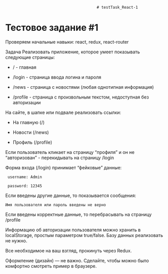                                             # testTask_React-1

   # Тестовое задание #1

Проверяем начальные навыки: react, redux, react-router

Задача
Реализовать приложение, которое умеет показывать следующие страницы:

* / - главная

* /login - страница ввода логина и пароля

* /news - страница с новостями (любая однотипная информация)

* /profile - страница с произвольным текстом, недоступная без авторизации

На сайте, в шапке или подвале реализовать ссылки:

* На главную (/)

* Новости (/news)

* Профиль (/profile)

Если пользователь кликает на страницу “профиля” и он не “авторизован” - перекидывать на страницу /login

Форма входа (/login) принимает “фейковые” данные:

     username: Admin

     password: 12345 

Если введены другие данные, то показывается сообщения:

    Имя пользователя или пароль введены не верно 

Если введены корректные данные, то перебрасывать на страницу /profile

Информацию об авторизации пользователя можно хранить в localStorage, простым параметром true/false. Базу данных реализовать не нужно.

Все необходимое на ваш взгляд, прокинуть через Redux.

Оформление (дизайн) — не важно. Сделайте, чтобы можно было комфортно смотреть пример в браузере.
